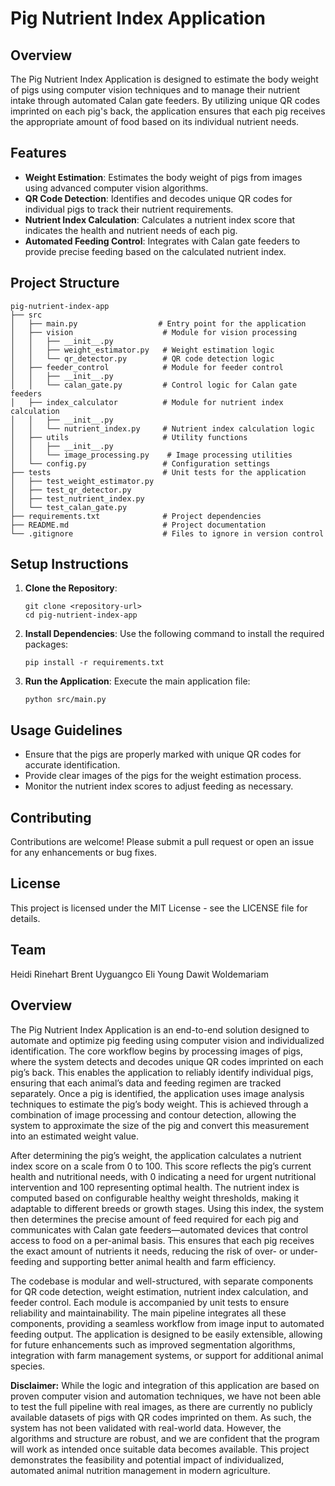 # Pig Nutrient Index Application

## Overview
The Pig Nutrient Index Application is designed to estimate the body weight of pigs using computer vision techniques and to manage their nutrient intake through automated Calan gate feeders. By utilizing unique QR codes imprinted on each pig's back, the application ensures that each pig receives the appropriate amount of food based on its individual nutrient needs.

## Features
- **Weight Estimation**: Estimates the body weight of pigs from images using advanced computer vision algorithms.
- **QR Code Detection**: Identifies and decodes unique QR codes for individual pigs to track their nutrient requirements.
- **Nutrient Index Calculation**: Calculates a nutrient index score that indicates the health and nutrient needs of each pig.
- **Automated Feeding Control**: Integrates with Calan gate feeders to provide precise feeding based on the calculated nutrient index.

## Project Structure
```
pig-nutrient-index-app
├── src
│   ├── main.py                  # Entry point for the application
│   ├── vision                    # Module for vision processing
│   │   ├── __init__.py
│   │   ├── weight_estimator.py   # Weight estimation logic
│   │   └── qr_detector.py        # QR code detection logic
│   ├── feeder_control            # Module for feeder control
│   │   ├── __init__.py
│   │   └── calan_gate.py         # Control logic for Calan gate feeders
│   ├── index_calculator          # Module for nutrient index calculation
│   │   ├── __init__.py
│   │   └── nutrient_index.py     # Nutrient index calculation logic
│   ├── utils                     # Utility functions
│   │   ├── __init__.py
│   │   └── image_processing.py    # Image processing utilities
│   └── config.py                 # Configuration settings
├── tests                         # Unit tests for the application
│   ├── test_weight_estimator.py
│   ├── test_qr_detector.py
│   ├── test_nutrient_index.py
│   └── test_calan_gate.py
├── requirements.txt              # Project dependencies
├── README.md                     # Project documentation
└── .gitignore                    # Files to ignore in version control
```

## Setup Instructions
1. **Clone the Repository**: 
   ```
   git clone <repository-url>
   cd pig-nutrient-index-app
   ```

2. **Install Dependencies**: 
   Use the following command to install the required packages:
   ```
   pip install -r requirements.txt
   ```

3. **Run the Application**: 
   Execute the main application file:
   ```
   python src/main.py
   ```

## Usage Guidelines
- Ensure that the pigs are properly marked with unique QR codes for accurate identification.
- Provide clear images of the pigs for the weight estimation process.
- Monitor the nutrient index scores to adjust feeding as necessary.

## Contributing
Contributions are welcome! Please submit a pull request or open an issue for any enhancements or bug fixes.

## License
This project is licensed under the MIT License - see the LICENSE file for details.

## Team
Heidi Rinehart
Brent Uyguangco
Eli Young
Dawit Woldemariam

## Overview
The Pig Nutrient Index Application is an end-to-end solution designed to automate and optimize pig feeding using computer vision and individualized identification. The core workflow begins by processing images of pigs, where the system detects and decodes unique QR codes imprinted on each pig’s back. This enables the application to reliably identify individual pigs, ensuring that each animal’s data and feeding regimen are tracked separately. Once a pig is identified, the application uses image analysis techniques to estimate the pig’s body weight. This is achieved through a combination of image processing and contour detection, allowing the system to approximate the size of the pig and convert this measurement into an estimated weight value.

After determining the pig’s weight, the application calculates a nutrient index score on a scale from 0 to 100. This score reflects the pig’s current health and nutritional needs, with 0 indicating a need for urgent nutritional intervention and 100 representing optimal health. The nutrient index is computed based on configurable healthy weight thresholds, making it adaptable to different breeds or growth stages. Using this index, the system then determines the precise amount of feed required for each pig and communicates with Calan gate feeders—automated devices that control access to food on a per-animal basis. This ensures that each pig receives the exact amount of nutrients it needs, reducing the risk of over- or under-feeding and supporting better animal health and farm efficiency.

The codebase is modular and well-structured, with separate components for QR code detection, weight estimation, nutrient index calculation, and feeder control. Each module is accompanied by unit tests to ensure reliability and maintainability. The main pipeline integrates all these components, providing a seamless workflow from image input to automated feeding output. The application is designed to be easily extensible, allowing for future enhancements such as improved segmentation algorithms, integration with farm management systems, or support for additional animal species.

**Disclaimer:** While the logic and integration of this application are based on proven computer vision and automation techniques, we have not been able to test the full pipeline with real images, as there are currently no publicly available datasets of pigs with QR codes imprinted on them. As such, the system has not been validated with real-world data. However, the algorithms and structure are robust, and we are confident that the program will work as intended once suitable data becomes available. This project demonstrates the feasibility and potential impact of individualized, automated animal nutrition management in modern agriculture.